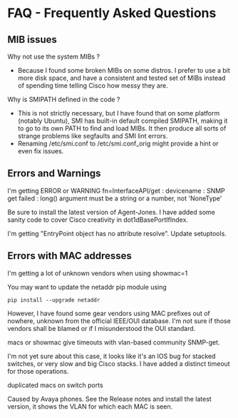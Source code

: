 FAQ - Frequently Asked Questions
================================


MIB issues
----------

Why not use the system  MIBs ?

- Because I found some broken MIBs on some distros. I prefer to use a bit more disk space, and have a consistent and tested set of MIBs instead of spending time telling Cisco how messy they are.


Why is SMIPATH defined in the code ?

- This is not strictly necessary, but I have found that on some platform (notably Ubuntu), SMI has built-in default compiled SMIPATH, making it to go to its own PATH to find and load MIBs. It then produce all sorts of strange problems like segfaults and SMI lint errors.
- Renaming /etc/smi.conf to /etc/smi.conf_orig might provide a hint or even fix issues.


Errors and Warnings
-------------------

I'm getting ERROR or WARNING fn=InterfaceAPI/get : devicename : SNMP get failed : long() argument must be a string or a number, not 'NoneType'

Be sure to install the latest version of Agent-Jones. I have added some sanity code to cover Cisco  creativity in dot1dBasePortIfIndex.

I'm getting "EntryPoint object has no attribute resolve". Update setuptools.

Errors with MAC addresses
-------------------------

I'm getting a lot of unknown vendors when using showmac=1

You may want to update the netaddr pip module using

    pip install --upgrade netaddr

However, I have found some gear vendors using MAC prefixes out of nowhere, unknown from the official IEEE/OUI database. I'm not sure if those vendors shall be blamed or if I misunderstood the OUI standard.


macs or showmac give timeouts with vlan-based community SNMP-get.

I'm not yet sure about this case, it looks like it's an IOS bug for stacked switches, or very slow and big Cisco stacks. I have added a distinct timeout for those operations.


duplicated macs on switch ports

Caused by Avaya phones. See the Release notes and install the latest version, it shows the VLAN for which each MAC is seen.
